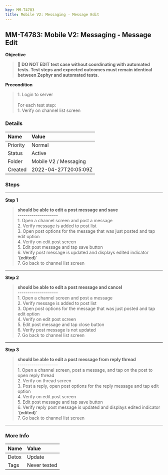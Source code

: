 ```yaml
---
key: MM-T4783
title: Mobile V2: Messaging - Message Edit
---
```


## MM-T4783: Mobile V2: Messaging - Message Edit

**Objective**

> <article><strong>🛑 DO NOT EDIT test case without coordinating with automated tests. Test steps and expected outcomes must remain identical between Zephyr and automated tests.</strong></article>

**Precondition**

> <article>1. Login to server<br /><br />For each test step:<br />1. Verify on channel list screen</article>

### Details

| Name     | Value                 |
| :------- | :-------------------- |
| Priority | Normal                |
| Status   | Active                |
| Folder   | Mobile V2 / Messaging |
| Created  | 2022-04-27T20:05:09Z  |

### Steps

<hr/>

**Step 1**

> <article><strong>should be able to edit a post message and save</strong><br />--------------------<br />1. Open a channel screen and post a message<br />2. Verify message is added to post list<br />3. Open post options for the message that was just posted and tap edit option<br />4. Verify on edit post screen<br />5. Edit post message and tap save button<br />6. Verify post message is updated and displays edited indicator '<strong>(edited)</strong>'<br />7. Go back to channel list screen</article>

<hr/>

**Step 2**

> <article><strong>should be able to edit a post message and cancel</strong><br />--------------------<br />1. Open a channel screen and post a message<br />2. Verify message is added to post list<br />3. Open post options for the message that was just posted and tap edit option<br />4. Verify on edit post screen<br />5. Edit post message and tap close button<br />6. Verify post message is not updated<br />7. Go back to channel list screen</article>

<hr/>

**Step 3**

> <article><strong>should be able to edit a post message from reply thread</strong><br />--------------------<br />1. Open a channel screen, post a message, and tap on the post to open reply thread<br />2. Verify on thread screen<br />3. Post a reply, open post options for the reply message and tap edit option<br />4. Verify on edit post screen<br />5. Edit post message and tap save button<br />6. Verify reply post message is updated and displays edited indicator '<strong>(edited)</strong>'<br />7. Go back to channel list screen</article>

<hr/>

### More Info

| Name  | Value        |
| :---- | :----------- |
| Detox | Update       |
| Tags  | Never tested |
